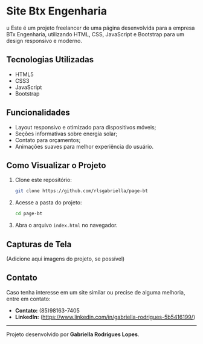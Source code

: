 # Site Btx Engenharia

u
Este é um projeto freelancer de uma página desenvolvida para a empresa BTx Engenharia, utilizando HTML, CSS, JavaScript e Bootstrap para um design responsivo e moderno.

## Tecnologias Utilizadas

- HTML5
- CSS3
- JavaScript
- Bootstrap

## Funcionalidades

- Layout responsivo e otimizado para dispositivos móveis;
- Seções informativas sobre energia solar;
- Contato para orçamentos;
- Animações suaves para melhor experiência do usuário.

## Como Visualizar o Projeto

1. Clone este repositório:
   ```bash
   git clone https://github.com/rlsgabriella/page-bt
   ```
2. Acesse a pasta do projeto:
   ```bash
   cd page-bt
   ```
3. Abra o arquivo `index.html` no navegador.

## Capturas de Tela

(Adicione aqui imagens do projeto, se possível)

## Contato

Caso tenha interesse em um site similar ou precise de alguma melhoria, entre em contato:

- **Contato:** (85)98163-7405
- **LinkedIn:** (https://www.linkedin.com/in/gabriella-rodrigues-5b5416199/)

---

Projeto desenvolvido por **Gabriella Rodrigues Lopes**.
